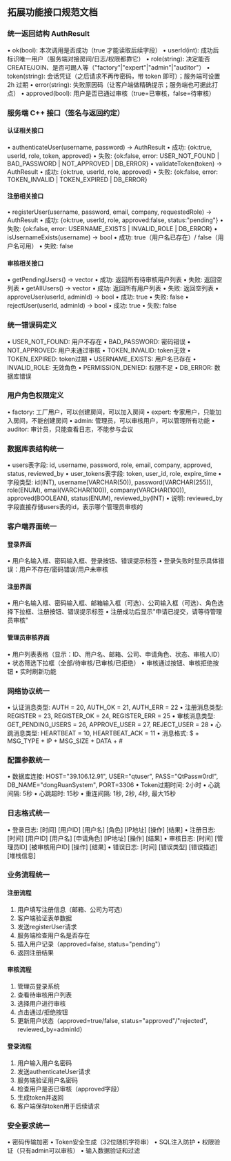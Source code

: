 ## 拓展功能接口规范文档

### 统一返回结构 AuthResult 
•	ok(bool): 本次调用是否成功（true 才能读取后续字段）
•	userId(int): 成功后标识唯一用户（服务端对接房间/日志/权限都靠它）
•	role(string): 决定能否 CREATE/JOIN、是否可踢人等（"factory"|"expert"|"admin"|"auditor"）
•	token(string): 会话凭证（之后请求不再传密码，带 token 即可）；服务端可设置 2h 过期
•	error(string): 失败原因码（让客户端做精确提示；服务端也可据此打点）
•	approved(bool): 用户是否已通过审核（true=已审核，false=待审核）

### 服务端 C++ 接口（签名与返回约定）

#### 认证相关接口
•	authenticateUser(username, password) → AuthResult
•	成功: {ok:true, userId, role, token, approved}
•	失败: {ok:false, error: USER_NOT_FOUND | BAD_PASSWORD | NOT_APPROVED | DB_ERROR}
•	validateToken(token) → AuthResult
•	成功: {ok:true, userId, role, approved}
•	失败: {ok:false, error: TOKEN_INVALID | TOKEN_EXPIRED | DB_ERROR}

#### 注册相关接口
•	registerUser(username, password, email, company, requestedRole) → AuthResult
•	成功: {ok:true, userId, role, approved:false, status:"pending"}
•	失败: {ok:false, error: USERNAME_EXISTS | INVALID_ROLE | DB_ERROR}
•	isUsernameExists(username) → bool
•	成功: true（用户名已存在）/ false（用户名可用）
•	失败: false

#### 审核相关接口
•	getPendingUsers() → vector<UserInfo>
•	成功: 返回所有待审核用户列表
•	失败: 返回空列表
•	getAllUsers() → vector<UserInfo>
•	成功: 返回所有用户列表
•	失败: 返回空列表
•	approveUser(userId, adminId) → bool
•	成功: true
•	失败: false
•	rejectUser(userId, adminId) → bool
•	成功: true
•	失败: false

### 统一错误码定义
•	USER_NOT_FOUND: 用户不存在
•	BAD_PASSWORD: 密码错误
•	NOT_APPROVED: 用户未通过审核
•	TOKEN_INVALID: token无效
•	TOKEN_EXPIRED: token过期
•	USERNAME_EXISTS: 用户名已存在
•	INVALID_ROLE: 无效角色
•	PERMISSION_DENIED: 权限不足
•	DB_ERROR: 数据库错误

### 用户角色权限定义
•	factory: 工厂用户，可以创建房间，可以加入房间
•	expert: 专家用户，只能加入房间，不能创建房间
•	admin: 管理员，可以审核用户，可以管理所有功能
•	auditor: 审计员，只能查看日志，不能参与会议

### 数据库表结构统一
•	users表字段: id, username, password, role, email, company, approved, status, reviewed_by
•	user_tokens表字段: token, user_id, role, expire_time
•	字段类型: id(INT), username(VARCHAR(50)), password(VARCHAR(255)), role(ENUM), email(VARCHAR(100)), company(VARCHAR(100)), approved(BOOLEAN), status(ENUM), reviewed_by(INT)
•	说明: reviewed_by字段直接存储users表的id，表示哪个管理员审核的

### 客户端界面统一

#### 登录界面
•	用户名输入框、密码输入框、登录按钮、错误提示标签
•	登录失败时显示具体错误：用户不存在/密码错误/用户未审核

#### 注册界面
•	用户名输入框、密码输入框、邮箱输入框（可选）、公司输入框（可选）、角色选择下拉框、注册按钮、错误提示标签
•	注册成功后显示"申请已提交，请等待管理员审核"

#### 管理员审核界面
•	用户列表表格（显示：ID、用户名、邮箱、公司、申请角色、状态、审核人ID）
•	状态筛选下拉框（全部/待审核/已审核/已拒绝）
•	审核通过按钮、审核拒绝按钮
•	实时刷新功能

### 网络协议统一
•	认证消息类型: AUTH = 20, AUTH_OK = 21, AUTH_ERR = 22
•	注册消息类型: REGISTER = 23, REGISTER_OK = 24, REGISTER_ERR = 25
•	审核消息类型: GET_PENDING_USERS = 26, APPROVE_USER = 27, REJECT_USER = 28
•	心跳消息类型: HEARTBEAT = 10, HEARTBEAT_ACK = 11
•	消息格式: $ + MSG_TYPE + IP + MSG_SIZE + DATA + #

### 配置参数统一
•	数据库连接: HOST="39.106.12.91", USER="qtuser", PASS="QtPassw0rd!", DB_NAME="dongRuanSystem", PORT=3306
•	Token过期时间: 2小时
•	心跳间隔: 5秒
•	心跳超时: 15秒
•	重连间隔: 1秒, 2秒, 4秒, 最大15秒

### 日志格式统一
•	登录日志: [时间] [用户ID] [用户名] [角色] [IP地址] [操作] [结果]
•	注册日志: [时间] [用户ID] [用户名] [申请角色] [IP地址] [操作] [结果]
•	审核日志: [时间] [管理员ID] [被审核用户ID] [操作] [结果]
•	错误日志: [时间] [错误类型] [错误描述] [堆栈信息]

### 业务流程统一

#### 注册流程
1. 用户填写注册信息（邮箱、公司为可选）
2. 客户端验证表单数据
3. 发送registerUser请求
4. 服务端检查用户名是否存在
5. 插入用户记录（approved=false, status="pending"）
6. 返回注册结果

#### 审核流程
1. 管理员登录系统
2. 查看待审核用户列表
3. 选择用户进行审核
4. 点击通过/拒绝按钮
5. 更新用户状态（approved=true/false, status="approved"/"rejected", reviewed_by=adminId）

#### 登录流程
1. 用户输入用户名密码
2. 发送authenticateUser请求
3. 服务端验证用户名密码
4. 检查用户是否已审核（approved字段）
5. 生成token并返回
6. 客户端保存token用于后续请求

### 安全要求统一
•	密码传输加密
•	Token安全生成（32位随机字符串）
•	SQL注入防护
•	权限验证（只有admin可以审核）
•	输入数据验证和过滤